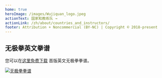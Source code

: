 ```yaml
---
home: true
heroImage: /images/Wujiquan_logo.jpeg
actionText: 国家和教练队 →
actionLink: /zh/about/countries_and_instructors/
footer: Attribution + Noncommercial (BY-NC) | Copyright © 2018-present 富民无极拳国际联合会
---
```

## 无极拳英文拳谱
您可以在[这里免费下载](https://wujiquan.sgp1.cdn.digitaloceanspaces.com/Documents/ebook-short-preview.pdf) 首版英文无极拳拳谱。

[![无极拳拳谱](https://wujiquan.sgp1.cdn.digitaloceanspaces.com/Documents/Wuji_book_photo.jpg)](https://wujiquan.sgp1.cdn.digitaloceanspaces.com/Documents/ebook-short-preview.pdf "无极拳拳谱预览")